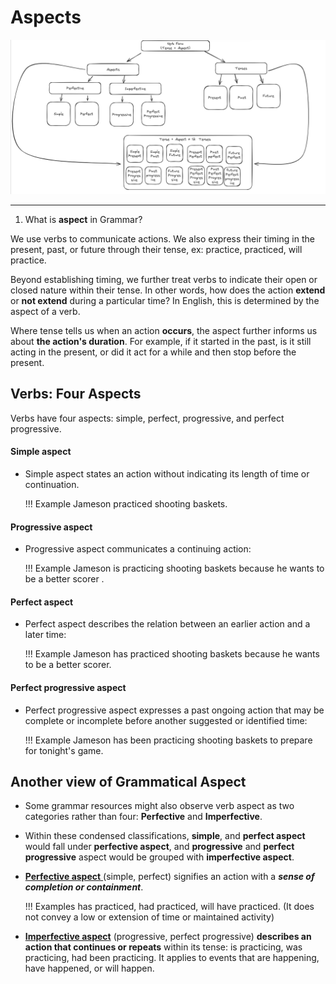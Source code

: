 # Aspects

![aspect roadmap](/../images/teachingEnglishImages/aspect.png)

---

1. What is **aspect** in Grammar?

We use verbs to communicate actions. We also express their timing in the present, past, or future through their tense, ex: practice, practiced, will practice.

Beyond establishing timing, we further treat verbs to indicate their open or closed nature within their tense. In other words, how does the action **extend** or **not extend** during a particular time? In English, this is determined by the aspect of a verb.

Where tense tells us when an action **occurs**, the aspect further informs us about **the action's duration**. For example, if it started in the past, is it still acting in the present, or did it act for a while and then stop before the present.

## Verbs: Four Aspects

Verbs have four aspects: simple, perfect, progressive, and perfect progressive. 

#### Simple aspect 

* Simple aspect states an action without indicating its length of time or continuation. 

	!!! Example
              Jameson practiced shooting baskets.
 

#### Progressive aspect

* Progressive aspect communicates a continuing action:
	

	!!! Example
		Jameson is practicing shooting baskets because he wants to be a better scorer .


#### Perfect aspect

* Perfect aspect describes the relation between an earlier action and a later time:

	!!! Example 
		Jameson has practiced shooting baskets because he wants to be a better scorer. 

#### Perfect progressive aspect

* Perfect progressive aspect expresses a past ongoing action that may be complete or incomplete before another suggested or identified time:

	!!! Example
		Jameson has been practicing shooting baskets to prepare for tonight's game.

## Another view of Grammatical Aspect

* Some grammar resources might also observe verb aspect as two categories rather than four: **Perfective** and **Imperfective**. 

* Within these condensed classifications, **simple**, and **perfect aspect** would fall under **perfective aspect**, and **progressive** and **perfect progressive** aspect would be grouped with **imperfective aspect**. 

* <u>**Perfective aspect** </u> (simple, perfect) signifies an action with a ***sense of completion or containment***.

	!!! Examples
		has practiced, had practiced, will have practiced. 
		(It does not convey a low or extension of time or maintained activity) 

* <u>**Imperfective aspect**</u> (progressive, perfect progressive) **describes an action that continues or repeats** within its tense: is practicing, was practicing, had been practicing. It applies to events that are happening, have happened, or will happen.
